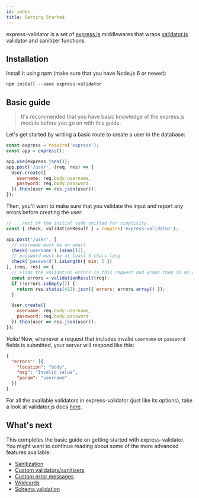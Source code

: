 ```yaml
---
id: index
title: Getting Started
---
```


express-validator is a set of [express.js](http://expressjs.com/) middlewares that wraps
[validator.js](https://github.com/chriso/validator.js) validator and sanitizer functions.

## Installation

Install it using npm (make sure that you have Node.js 6 or newer):

```
npm install --save express-validator
```

## Basic guide

> It's recommended that you have basic knowledge of the express.js module before you go on with
this guide.

Let's get started by writing a basic route to create a user in the database:

```js
const express = require('express');
const app = express();

app.use(express.json());
app.post('/user', (req, res) => {
  User.create({
    username: req.body.username,
    password: req.body.password
  }).then(user => res.json(user));
});
```

Then, you'll want to make sure that you validate the input and report any errors before creating the user:

```js
// ...rest of the initial code omitted for simplicity.
const { check, validationResult } = require('express-validator');

app.post('/user', [
  // username must be an email
  check('username').isEmail(),
  // password must be at least 5 chars long
  check('password').isLength({ min: 5 })
], (req, res) => {
  // Finds the validation errors in this request and wraps them in an object with handy functions
  const errors = validationResult(req);
  if (!errors.isEmpty()) {
    return res.status(422).json({ errors: errors.array() });
  }

  User.create({
    username: req.body.username,
    password: req.body.password
  }).then(user => res.json(user));
});
```

*Voila!* Now, whenever a request that includes invalid `username` or `password` fields
is submitted, your server will respond like this:

```json
{
  "errors": [{
    "location": "body",
    "msg": "Invalid value",
    "param": "username"
  }]
}
```

For all the available validators in express-validator (just like its options),
take a look at validator.js docs [here](https://github.com/chriso/validator.js#validators).

## What's next

This completes the basic guide on getting started with express-validator.  
You might want to continue reading about some of the more advanced features available:

- [Sanitization](feature-sanitization.md)
- [Custom validators/sanitizers](feature-custom-validators-sanitizers.md)
- [Custom error messages](feature-error-messages.md)
- [Wildcards](feature-wildcards.md)
- [Schema validation](feature-schema-validation.md)
